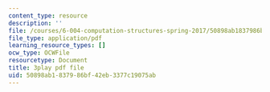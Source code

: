 ```yaml
---
content_type: resource
description: ''
file: /courses/6-004-computation-structures-spring-2017/50898ab1837986bf42eb3377c19075ab_5BRcFgMJLCs.pdf
file_type: application/pdf
learning_resource_types: []
ocw_type: OCWFile
resourcetype: Document
title: 3play pdf file
uid: 50898ab1-8379-86bf-42eb-3377c19075ab
---
```

